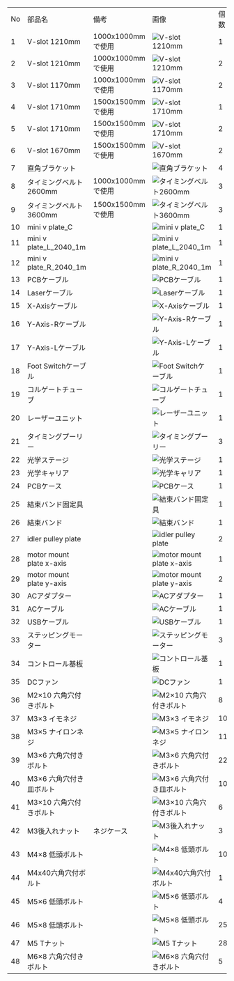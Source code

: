 <table class="packing-list">
<tbody>
<tr>
<td>No</td>
<td>部品名</td>
<td>備考</td>
<td class="packing-img">画像</td>
<td>個数</td>
</tr>
<tr>
<td>1</td>
<td>V-slot 1210mm</td>
<td>1000x1000mmで使用</td>
<td><img src="./images/14/1.jpg" alt="V-slot 1210mm"></td>
<td>1</td>
</tr>
<tr>
<td>2</td>
<td>V-slot 1210mm</td>
<td>1000x1000mmで使用</td>
<td><img src="./images/14/2.jpg" alt="V-slot 1210mm"></td>
<td>2</td>
</tr>
<tr>
<td>3</td>
<td>V-slot 1170mm</td>
<td>1000x1000mmで使用</td>
<td><img src="./images/14/3.jpg" alt="V-slot 1170mm"></td>
<td>2</td>
</tr>
<tr>
<td>4</td>
<td>V-slot 1710mm</td>
<td>1500x1500mmで使用</td>
<td><img src="./images/14/4.jpg" alt="V-slot 1710mm"></td>
<td>1</td>
</tr>
<tr>
<td>5</td>
<td>V-slot 1710mm</td>
<td>1500x1500mmで使用</td>
<td><img src="./images/14/5.jpg" alt="V-slot 1710mm"></td>
<td>2</td>
</tr>
<tr>
<td>6</td>
<td>V-slot 1670mm</td>
<td>1500x1500mmで使用</td>
<td><img src="./images/14/6.jpg" alt="V-slot 1670mm"></td>
<td>2</td>
</tr>
<tr>
<td>7</td>
<td>直角ブラケット</td>
<td></td>
<td><img src="./images/14/7.jpg" alt="直角ブラケット"></td>
<td>4</td>
</tr>
<tr>
<td>8</td>
<td>タイミングベルト2600mm</td>
<td>1000x1000mmで使用</td>
<td><img src="./images/14/8.jpg" alt="タイミングベルト2600mm"></td>
<td>3</td>
</tr>
<tr>
<td>9</td>
<td>タイミングベルト3600mm</td>
<td>1500x1500mmで使用</td>
<td><img src="./images/14/9.jpg" alt="タイミングベルト3600mm"></td>
<td>3</td>
</tr>
<tr>
<td>10</td>
<td>mini v plate_C</td>
<td></td>
<td><img src="./images/14/10.jpg" alt="mini v plate_C"></td>
<td>1</td>
</tr>
<tr>
<td>11</td>
<td>mini v plate_L_2040_1m</td>
<td></td>
<td><img src="./images/14/11.jpg" alt="mini v plate_L_2040_1m"></td>
<td>1</td>
</tr>
<tr>
<td>12</td>
<td>mini v plate_R_2040_1m</td>
<td></td>
<td><img src="./images/14/12.jpg" alt="mini v plate_R_2040_1m"></td>
<td>1</td>
</tr>
<tr>
<td>13</td>
<td>PCBケーブル</td>
<td></td>
<td><img src="./images/14/13.jpg" alt="PCBケーブル"></td>
<td>1</td>
</tr>
<tr>
<td>14</td>
<td>Laserケーブル</td>
<td></td>
<td><img src="./images/14/14.jpg" alt="Laserケーブル"></td>
<td>1</td>
</tr>
<tr>
<td>15</td>
<td>X-Axisケーブル</td>
<td></td>
<td><img src="./images/14/15.jpg" alt="X-Axisケーブル"></td>
<td>1</td>
</tr>
<tr>
<td>16</td>
<td>Y-Axis-Rケーブル</td>
<td></td>
<td><img src="./images/14/16.jpg" alt="Y-Axis-Rケーブル"></td>
<td>1</td>
</tr>
<tr>
<td>17</td>
<td>Y-Axis-Lケーブル</td>
<td></td>
<td><img src="./images/14/17.jpg" alt="Y-Axis-Lケーブル"></td>
<td>1</td>
</tr>
<tr>
<td>18</td>
<td>Foot Switchケーブル</td>
<td></td>
<td><img src="./images/14/18.jpg" alt="Foot Switchケーブル"></td>
<td>1</td>
</tr>
<tr>
<td>19</td>
<td>コルゲートチューブ</td>
<td></td>
<td><img src="./images/14/19.jpg" alt="コルゲートチューブ"></td>
<td>1</td>
</tr>
<tr>
<td>20</td>
<td>レーザーユニット</td>
<td></td>
<td><img src="./images/14/20.jpg" alt="レーザーユニット"></td>
<td>1</td>
</tr>
<tr>
<td>21</td>
<td>タイミングプーリー</td>
<td></td>
<td><img src="./images/14/21.jpg" alt="タイミングプーリー"></td>
<td>3</td>
</tr>
<tr>
<td>22</td>
<td>光学ステージ</td>
<td></td>
<td><img src="./images/14/22.jpg" alt="光学ステージ"></td>
<td>1</td>
</tr>
<tr>
<td>23</td>
<td>光学キャリア</td>
<td></td>
<td><img src="./images/14/23.jpg" alt="光学キャリア"></td>
<td>1</td>
</tr>
<tr>
<td>24</td>
<td>PCBケース</td>
<td></td>
<td><img src="./images/14/24.jpg" alt="PCBケース"></td>
<td>1</td>
</tr>
<tr>
<td>25</td>
<td>結束バンド固定具</td>
<td></td>
<td><img src="./images/14/25.jpg" alt="結束バンド固定具"></td>
<td>1</td>
</tr>
<tr>
<td>26</td>
<td>結束バンド</td>
<td></td>
<td><img src="./images/14/26.jpg" alt="結束バンド"></td>
<td>1</td>
</tr>
<tr>
<td>27</td>
<td>idler pulley plate</td>
<td></td>
<td><img src="./images/14/27.jpg" alt="idler pulley plate"></td>
<td>2</td>
</tr>
<tr>
<td>28</td>
<td>motor mount plate x-axis</td>
<td></td>
<td><img src="./images/14/28.jpg" alt="motor mount plate x-axis"></td>
<td>1</td>
</tr>
<tr>
<td>29</td>
<td>motor mount plate y-axis</td>
<td></td>
<td><img src="./images/14/29.jpg" alt="motor mount plate y-axis"></td>
<td>2</td>
</tr>
<tr>
<td>30</td>
<td>ACアダプター</td>
<td></td>
<td><img src="./images/14/30.jpg" alt="ACアダプター"></td>
<td>1</td>
</tr>
<tr>
<td>31</td>
<td>ACケーブル</td>
<td></td>
<td><img src="./images/14/31.jpg" alt="ACケーブル"></td>
<td>1</td>
</tr>
<tr>
<td>32</td>
<td>USBケーブル</td>
<td></td>
<td><img src="./images/14/32.jpg" alt="USBケーブル"></td>
<td>1</td>
</tr>
<tr>
<td>33</td>
<td>ステッピングモーター</td>
<td></td>
<td><img src="./images/14/33.jpg" alt="ステッピングモーター"></td>
<td>3</td>
</tr>
<tr>
<td>34</td>
<td>コントロール基板</td>
<td></td>
<td><img src="./images/14/34.jpg" alt="コントロール基板"></td>
<td>1</td>
</tr>
<tr>
<td>35</td>
<td>DCファン</td>
<td></td>
<td><img src="./images/14/35.jpg" alt="DCファン"></td>
<td>1</td>
</tr>
<tr>
<td>36</td>
<td>M2&times;10 六角穴付きボルト</td>
<td rowspan="13">ネジケース</td>
<td><img src="./images/14/36.jpg" alt="M2&times;10 六角穴付きボルト"></td>
<td>8</td>
</tr>
<tr>
<td>37</td>
<td>M3&times;3 イモネジ</td>
<td><img src="./images/14/37.jpg" alt="M3&times;3 イモネジ"></td>
<td>10</td>
</tr>
<tr>
<td>38</td>
<td>M3&times;5 ナイロンネジ</td>
<td><img src="./images/14/38.jpg" alt="M3&times;5 ナイロンネジ"></td>
<td>11</td>
</tr>
<tr>
<td>39</td>
<td>M3&times;6 六角穴付きボルト</td>
<td><img src="./images/14/39.jpg" alt="M3&times;6 六角穴付きボルト"></td>
<td>22</td>
</tr>
<tr>
<td>40</td>
<td>M3&times;6 六角穴付き皿ボルト</td>
<td><img src="./images/14/40.jpg" alt="M3&times;6 六角穴付き皿ボルト"></td>
<td>10</td>
</tr>
<tr>
<td>41</td>
<td>M3&times;10 六角穴付きボルト</td>
<td><img src="./images/14/41.jpg" alt="M3&times;10 六角穴付きボルト"></td>
<td>6</td>
</tr>
<tr>
<td>42</td>
<td>M3後入れナット</td>
<td><img src="./images/14/42.jpg" alt="M3後入れナット"></td>
<td>3</td>
</tr>
<tr>
<td>43</td>
<td>M4&times;8 低頭ボルト</td>
<td><img src="./images/14/43.jpg" alt="M4&times;8 低頭ボルト"></td>
<td>10</td>
</tr>
<tr>
<td>44</td>
<td>M4x40六角穴付ボルト</td>
<td><img src="./images/14/44.jpg" alt="M4x40六角穴付ボルト"></td>
<td>1</td>
</tr>
<tr>
<td>45</td>
<td>M5&times;6 低頭ボルト</td>
<td><img src="./images/14/45.jpg" alt="M5&times;6 低頭ボルト"></td>
<td>4</td>
</tr>
<tr>
<td>46</td>
<td>M5&times;8 低頭ボルト</td>
<td><img src="./images/14/46.jpg" alt="M5&times;8 低頭ボルト"></td>
<td>25</td>
</tr>
<tr>
<td>47</td>
<td>M5 Tナット</td>
<td><img src="./images/14/47.jpg" alt="M5 Tナット"></td>
<td>28</td>
</tr>
<tr>
<td>48</td>
<td>M6&times;8 六角穴付きボルト</td>
<td><img src="./images/14/48.jpg" alt="M6&times;8 六角穴付きボルト"></td>
<td>5</td>
</tr>
</tbody>
</table>
